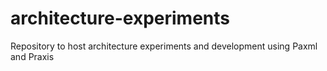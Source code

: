 # architecture-experiments
Repository to host architecture experiments and development using Paxml and Praxis
